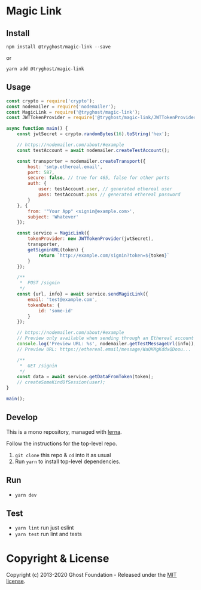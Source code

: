 # Magic Link

## Install

`npm install @tryghost/magic-link --save`

or

`yarn add @tryghost/magic-link`


## Usage

```js
const crypto = require('crypto');
const nodemailer = require('nodemailer');
const MagicLink = require('@tryghost/magic-link');
const JWTTokenProvider = require('@tryghost/magic-link/JWTTokenProvider');

async function main() {
    const jwtSecret = crypto.randomBytes(16).toString('hex');

    // https://nodemailer.com/about/#example
    const testAccount = await nodemailer.createTestAccount();

    const transporter = nodemailer.createTransport({
        host: 'smtp.ethereal.email',
        port: 587,
        secure: false, // true for 465, false for other ports
        auth: {
            user: testAccount.user, // generated ethereal user
            pass: testAccount.pass // generated ethereal password
        }
    }, {
        from: '"Your App" <signin@example.com>',
        subject: 'Whatever'
    });

    const service = MagicLink({
        tokenProvider: new JWTTokenProvider(jwtSecret),
        transporter,
        getSigninURL(token) {
            return `http://example.com/signin?token=${token}`
        }
    });

    /**
     *  POST /signin
     */
    const {url, info} = await service.sendMagicLink({
        email: 'test@example.com',
        tokenData: {
            id: 'some-id'
        }
    });

    // https://nodemailer.com/about/#example
    // Preview only available when sending through an Ethereal account
    console.log('Preview URL: %s', nodemailer.getTestMessageUrl(info));
    // Preview URL: https://ethereal.email/message/WaQKMgKddxQDoou...

    /**
     *  GET /signin
     */
    const data = await service.getDataFromToken(token);
    // createSomeKindOfSession(user);
}

main();
```


## Develop

This is a mono repository, managed with [lerna](https://lernajs.io/).

Follow the instructions for the top-level repo.
1. `git clone` this repo & `cd` into it as usual
2. Run `yarn` to install top-level dependencies.


## Run

- `yarn dev`


## Test

- `yarn lint` run just eslint
- `yarn test` run lint and tests




# Copyright & License

Copyright (c) 2013-2020 Ghost Foundation - Released under the [MIT license](LICENSE).
